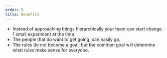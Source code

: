 ```yaml
---
order: 5
title: Benefits
---
```


* Instead of approaching things hierarchically your team can start change 1 small experiment at the time.
* The people that do want to get going, can easily go.
* The rules do not become a goal, but the common goal will determine what rules make sense for everyone.
